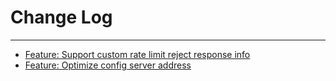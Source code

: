 # Change Log
---

- [Feature: Support custom rate limit reject response info](https://github.com/Tencent/spring-cloud-tencent/pull/128)
- [Feature: Optimize config server address](https://github.com/Tencent/spring-cloud-tencent/pull/130)

